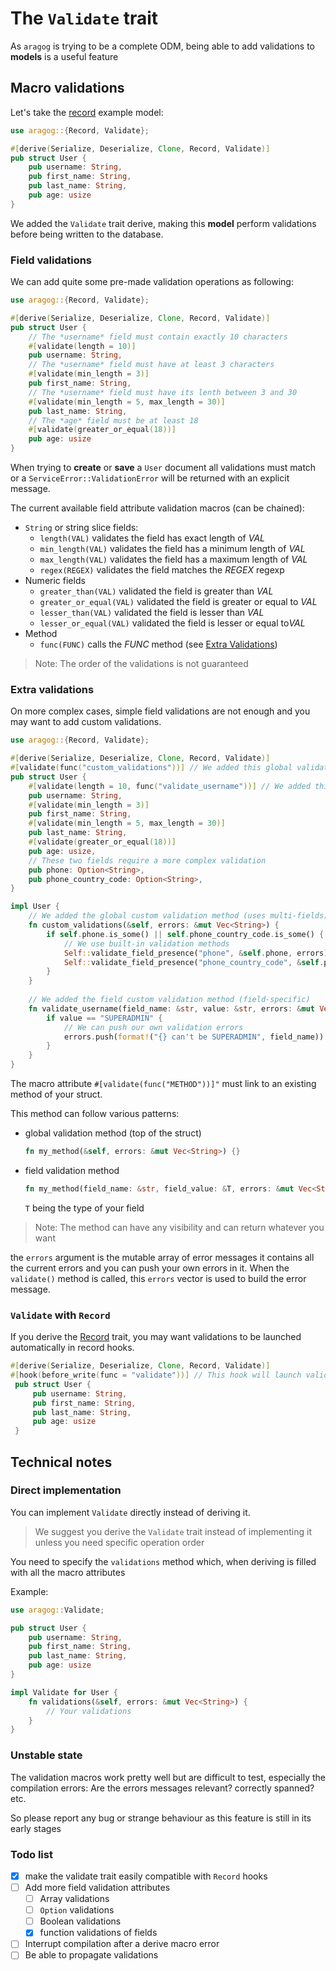 # The `Validate` trait

As `aragog` is trying to be a complete ODM, being able to add validations to **models** is a useful feature

## Macro validations

Let's take the [record](./record.md) example model:

```rust
use aragog::{Record, Validate};

#[derive(Serialize, Deserialize, Clone, Record, Validate)]
pub struct User {
    pub username: String,
    pub first_name: String,
    pub last_name: String,
    pub age: usize
}
```
We added the `Validate` trait derive, making this **model** perform validations before being written to the database.

### Field validations

We can add quite some pre-made validation operations as following:
```rust
use aragog::{Record, Validate};

#[derive(Serialize, Deserialize, Clone, Record, Validate)]
pub struct User {
    // The *username* field must contain exactly 10 characters
    #[validate(length = 10)]
    pub username: String,
    // The *username* field must have at least 3 characters
    #[validate(min_length = 3)]
    pub first_name: String,
    // The *username* field must have its lenth between 3 and 30
    #[validate(min_length = 5, max_length = 30)]
    pub last_name: String,
    // The *age* field must be at least 18
    #[validate(greater_or_equal(18))]
    pub age: usize
}
```

When trying to **create** or **save** a `User` document all validations must match 
or a `ServiceError::ValidationError` will be returned with an explicit message.

The current available field attribute validation macros (can be chained):
- `String` or string slice fields:
    - `length(VAL)` validates the field has exact length of *VAL*
    - `min_length(VAL)` validates the field has a minimum length of *VAL*
    - `max_length(VAL)` validates the field has a maximum length of *VAL*
    - `regex(REGEX)` validates the field matches the *REGEX* regexp
- Numeric fields
    - `greater_than(VAL)` validated the field is greater than *VAL*
    - `greater_or_equal(VAL)` validated the field is greater or equal to *VAL*
    - `lesser_than(VAL)` validated the field is lesser than *VAL*
    - `lesser_or_equal(VAL)` validated the field is lesser or equal to*VAL*
- Method
    - `func(FUNC)` calls the *FUNC* method (see [Extra Validations](#extra-validations))
    
> Note: The order of the validations is not guaranteed

### Extra validations

On more complex cases, simple field validations are not enough and you may want to add custom validations.

```rust
use aragog::{Record, Validate};

#[derive(Serialize, Deserialize, Clone, Record, Validate)]
#[validate(func("custom_validations"))] // We added this global validation attribute on top of the struct
pub struct User {
    #[validate(length = 10, func("validate_username"))] // We added this field validation attribute
    pub username: String,
    #[validate(min_length = 3)]
    pub first_name: String,
    #[validate(min_length = 5, max_length = 30)]
    pub last_name: String,
    #[validate(greater_or_equal(18))]
    pub age: usize,
    // These two fields require a more complex validation
    pub phone: Option<String>,
    pub phone_country_code: Option<String>,
}

impl User {
    // We added the global custom validation method (uses multi-fields)
    fn custom_validations(&self, errors: &mut Vec<String>) {
        if self.phone.is_some() || self.phone_country_code.is_some() {
            // We use built-in validation methods
            Self::validate_field_presence("phone", &self.phone, errors);
            Self::validate_field_presence("phone_country_code", &self.phone_country_code, erros);
        }
    }
    
    // We added the field custom validation method (field-specific)
    fn validate_username(field_name: &str, value: &str, errors: &mut Vec<String>) {
        if value == "SUPERADMIN" {
            // We can push our own validation errors
            errors.push(format!("{} can't be SUPERADMIN", field_name))
        }   
    }
}
```

The macro attribute `#[validate(func("METHOD"))]"` must link to an existing method of your struct.

This method can follow various patterns:

- global validation method (top of the struct)
  ```rust
  fn my_method(&self, errors: &mut Vec<String>) {}
  ```
- field validation method
  ```rust
  fn my_method(field_name: &str, field_value: &T, errors: &mut Vec<String>) {}
  ```
  `T` being the type of your field

> Note: The method can have any visibility and can return whatever you want 

the `errors` argument is the mutable array of error messages it contains all the current errors and you can push your own errors in it.
When the `validate()` method is called, this `errors` vector is used to build the error message.

### `Validate` with `Record`

If you derive the [Record](./record.md) trait, you may want validations to be launched automatically in record hooks.

```rust
#[derive(Serialize, Deserialize, Clone, Record, Validate)]
#[hook(before_write(func = "validate"))] // This hook will launch validations before `create` and `save`
 pub struct User {
     pub username: String,
     pub first_name: String,
     pub last_name: String,
     pub age: usize
 }
```

## Technical notes

### Direct implementation

You can implement `Validate` directly instead of deriving it.

> We suggest you derive the `Validate` trait instead of implementing it unless you need specific operation order

You need to specify the `validations` method which, when deriving is filled with all the macro attributes

Example:
```rust
use aragog::Validate;

pub struct User {
    pub username: String,
    pub first_name: String,
    pub last_name: String,
    pub age: usize
}

impl Validate for User {
    fn validations(&self, errors: &mut Vec<String>) {
        // Your validations
    }
}
```

### Unstable state

The validation macros work pretty well but are difficult to test, especially the compilation errors:
Are the errors messages relevant? correctly spanned? etc.

So please report any bug or strange behaviour as this feature is still in its early stages

### Todo list

- [X] make the validate trait easily compatible with `Record` hooks
- [ ] Add more field validation attributes
    - [ ] Array validations
    - [ ] `Option` validations
    - [ ] Boolean validations
    - [X] function validations of fields
- [ ] Interrupt compilation after a derive macro error
- [ ] Be able to propagate validations